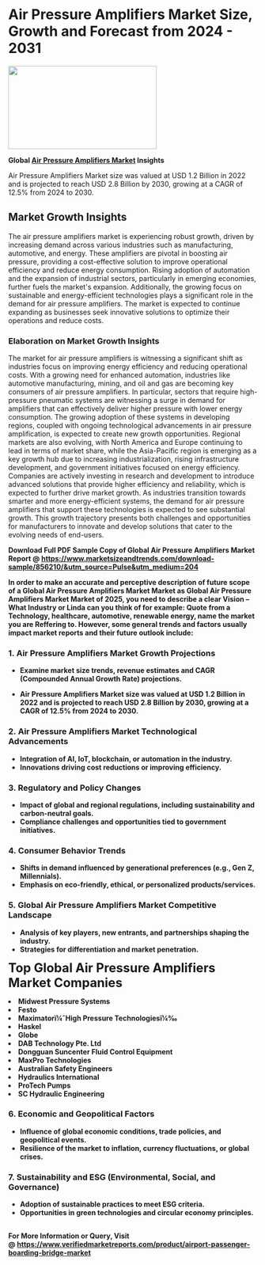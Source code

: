 <H1>Air Pressure Amplifiers Market Size, Growth and Forecast from 2024 - 2031</H1><img class="aligncenter size-medium wp-image-584254" src="https://thirdeyenews.in/wp-content/uploads/2024/09/Global-Market-Research-300x168.jpeg" alt="" width="300" height="168" /><p><strong>Global&nbsp;<a href="https://www.marketsizeandtrends.com/download-sample/856210/&amp;utm_source=Pulse&amp;utm_medium=204">Air Pressure Amplifiers Market</a> Insights</strong></p><p>Air Pressure Amplifiers Market size was valued at USD 1.2 Billion in 2022 and is projected to reach USD 2.8 Billion by 2030, growing at a CAGR of 12.5% from 2024 to 2030.</p><p><h2>Market Growth Insights</h2> The air pressure amplifiers market is experiencing robust growth, driven by increasing demand across various industries such as manufacturing, automotive, and energy. These amplifiers are pivotal in boosting air pressure, providing a cost-effective solution to improve operational efficiency and reduce energy consumption. Rising adoption of automation and the expansion of industrial sectors, particularly in emerging economies, further fuels the market's expansion. Additionally, the growing focus on sustainable and energy-efficient technologies plays a significant role in the demand for air pressure amplifiers. The market is expected to continue expanding as businesses seek innovative solutions to optimize their operations and reduce costs. <p><strong></strong></p> <h3>Elaboration on Market Growth Insights</h3> The market for air pressure amplifiers is witnessing a significant shift as industries focus on improving energy efficiency and reducing operational costs. With a growing need for enhanced automation, industries like automotive manufacturing, mining, and oil and gas are becoming key consumers of air pressure amplifiers. In particular, sectors that require high-pressure pneumatic systems are witnessing a surge in demand for amplifiers that can effectively deliver higher pressure with lower energy consumption. The growing adoption of these systems in developing regions, coupled with ongoing technological advancements in air pressure amplification, is expected to create new growth opportunities. Regional markets are also evolving, with North America and Europe continuing to lead in terms of market share, while the Asia-Pacific region is emerging as a key growth hub due to increasing industrialization, rising infrastructure development, and government initiatives focused on energy efficiency. Companies are actively investing in research and development to introduce advanced solutions that provide higher efficiency and reliability, which is expected to further drive market growth. As industries transition towards smarter and more energy-efficient systems, the demand for air pressure amplifiers that support these technologies is expected to see substantial growth. This growth trajectory presents both challenges and opportunities for manufacturers to innovate and develop solutions that cater to the evolving needs of end-users. <p><strong></p><p><span class=""><strong>Download Full PDF Sample Copy of Global Air Pressure Amplifiers Market Report</strong> @ <a href="https://www.marketsizeandtrends.com/download-sample/856210/&amp;utm_source=Pulse&amp;utm_medium=204" target="_blank">https://www.marketsizeandtrends.com/download-sample/856210/&amp;utm_source=Pulse&amp;utm_medium=204</a></span></p><p>In order to make an accurate and perceptive description of future scope of a Global&nbsp;Air Pressure Amplifiers Market Market as Global&nbsp;Air Pressure Amplifiers Market Market of 2025, you need to describe a clear Vision &ndash; What Industry or Linda can you think of for example: Quote from a Technology, healthcare, automotive, renewable energy, name the market you are Reffering to. However, some general trends and factors usually impact market reports and their future outlook include:</p><h3>1.&nbsp;<strong>Air Pressure Amplifiers Market Growth Projections</strong></h3><ul><li>Examine market size trends, revenue estimates and CAGR (Compounded Annual Growth Rate) projections.</li><li><p>Air Pressure Amplifiers Market size was valued at USD 1.2 Billion in 2022 and is projected to reach USD 2.8 Billion by 2030, growing at a CAGR of 12.5% from 2024 to 2030.</p></li></ul><h3>2.&nbsp;<strong>Air Pressure Amplifiers Market Technological Advancements</strong></h3><ul><li>Integration of AI, IoT, blockchain, or automation in the industry.</li><li>Innovations driving cost reductions or improving efficiency.</li></ul><h3>3.&nbsp;<strong>Regulatory and Policy Changes</strong></h3><ul><li>Impact of global and regional regulations, including sustainability and carbon-neutral goals.</li><li>Compliance challenges and opportunities tied to government initiatives.</li></ul><h3>4.&nbsp;<strong>Consumer Behavior Trends</strong></h3><ul><li>Shifts in demand influenced by generational preferences (e.g., Gen Z, Millennials).</li><li>Emphasis on eco-friendly, ethical, or personalized products/services.</li></ul><h3>5.&nbsp;<strong>Global Air Pressure Amplifiers Market Competitive Landscape</strong></h3><ul><li>Analysis of key players, new entrants, and partnerships shaping the industry.</li><li>Strategies for differentiation and market penetration.</li></ul><p data-pm-slice="1 1 []"><span style="color: inherit; font-family: inherit; font-size: 25px;">Top Global Air Pressure Amplifiers Market Companies</span></p><div class="" data-test-id=""><p><li>Midwest Pressure Systems</li><li> Festo</li><li> Maximatorï¼ˆHigh Pressure Technologiesï¼‰</li><li> Haskel</li><li> Globe</li><li> DAB Technology Pte. Ltd</li><li> Dongguan Suncenter Fluid Control Equipment</li><li> MaxPro Technologies</li><li> Australian Safety Engineers</li><li> Hydraulics International</li><li> ProTech Pumps</li><li> SC Hydraulic Engineering</li></p></div><h3>6.&nbsp;<strong>Economic and Geopolitical Factors</strong></h3><ul><li>Influence of global economic conditions, trade policies, and geopolitical events.</li><li>Resilience of the market to inflation, currency fluctuations, or global crises.</li></ul><h3>7.&nbsp;<strong>Sustainability and ESG (Environmental, Social, and Governance)</strong></h3><ul><li>Adoption of sustainable practices to meet ESG criteria.</li><li>Opportunities in green technologies and circular economy principles.</li></ul><h2><strong style="font-size: 14px;">For More Information or Query, Visit @&nbsp;</strong><a style="background-color: #ffffff; font-size: 14px;" href="https://www.marketsizeandtrends.com/report/air-pressure-amplifiers-market/" target="_blank">https://www.verifiedmarketreports.com/product/airport-passenger-boarding-bridge-market</a></h2>
